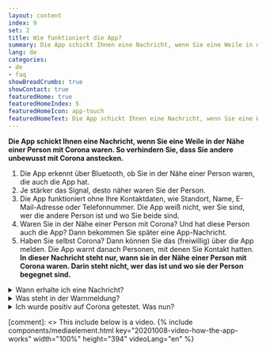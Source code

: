 ```yaml
---
layout: content
index: 9
set: 2
title: Wie funktioniert die App?
summary: Die App schickt Ihnen eine Nachricht, wenn Sie eine Weile in der Nähe einer Person mit Corona waren.
lang: de
categories:
- de
- faq
showBreadCrumbs: true
showContact: true
featuredHome: true
featuredHomeIndex: 5
featuredHomeIcon: app-touch
featuredHomeText: Die App schickt Ihnen eine Nachricht, wenn Sie eine Weile in der Nähe einer Person mit Corona waren.
---
```

**Die App schickt Ihnen eine Nachricht, wenn Sie eine Weile in der Nähe einer Person mit Corona waren. So verhindern Sie, dass Sie andere unbewusst mit Corona anstecken.**

<div class="md-timeline" markdown="1">

1. Die App erkennt über Bluetooth, ob Sie in der Nähe einer Person waren, die auch die App hat.
2. Je stärker das Signal, desto näher waren Sie der Person.
3. Die App funktioniert ohne Ihre Kontaktdaten, wie Standort, Name, E-Mail-Adresse oder Telefonnummer. Die App weiß nicht, wer Sie sind, wer die andere Person ist und wo Sie beide sind.
4. Waren Sie in der Nähe einer Person mit Corona? Und hat diese Person auch die App? Dann bekommen Sie später eine App-Nachricht.
5. Haben Sie selbst Corona? Dann können Sie das (freiwillig) über die App melden. Die App warnt danach Personen, mit denen Sie Kontakt hatten. **In dieser Nachricht steht nur, wann sie in der Nähe einer Person mit Corona waren. Darin steht nicht, wer das ist und wo sie der Person begegnet sind.**

</div>

<details>
   <summary>Wann erhalte ich eine Nachricht?</summary>
   <div markdown="1">

Wurden Sie positiv auf Corona getestet? Dann können Sie das freiwillig in der App melden, zusammen mit dem GGD. Ruft der GGD Sie an und teilt Ihnen das Testergebnis mit? Dann werden Sie auch gefragt ob sie andere über die App warnen wollen. Wenn Sie das tun, weiß der Empfänger nicht, wer Sie sind oder wo Sie einander begegnet sind. Sie entscheiden selbst, ob Sie andere warnen. Sie sind nicht dazu verpflichtet und die Warnmeldung wird nicht automatisch verschickt.

</div>
</details>

<details>
<summary>Was steht in der Warnmeldung?</summary>
<div markdown="1">

In der Warnmeldung steht, vor wie vielen Tagen Sie in der Nähe einer Person waren, bei der später Corona festgestellt wurde. Es ist nicht bekannt, wer, wo oder wann das genau war.

- Sie können sich nach einer Nachricht sofort testen lassen. Auch wenn Sie keine Beschwerden haben. Alle Informationen hierzu stehen in der Nachricht, die Sie von CoronaMelder erhalten.
- Haben Sie ernste Beschwerden? Oder gehören Sie zu einer Risikogruppe? Rufen Sie Ihren Hausarzt an.

</div>
</details>

<details>
<summary>Ich wurde positiv auf Corona getestet. Was nun?</summary>
<div markdown="1">

Wurden Sie positiv auf Corona getestet, können Sie das freiwillig in der App melden. Zusammen mit dem GGD. So können Sie andere warnen. Der Empfänger sieht nicht, wer Sie sind oder wo Sie einander begegnet sind. Sie entscheiden selbst, ob Sie andere warnen. Sie sind nicht dazu verpflichtet und die Warnmeldung wird nicht automatisch verschickt.

</div>
</details>


[comment]: <> This include below is a video.
{% include components/mediaelement.html key="20201008-video-how-the-app-works" width="100%" height="394"  videoLang="en" %}
